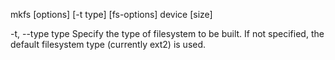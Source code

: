 mkfs [options] [-t type] [fs-options] device [size]

-t, --type type
           Specify the type of filesystem to be built. If not specified, the default filesystem type (currently ext2) is used.
